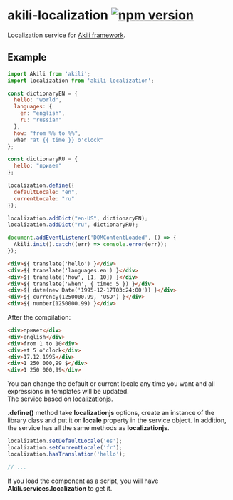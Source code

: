 # akili-localization [![npm version](https://badge.fury.io/js/akili-localization.svg)](https://badge.fury.io/js/akili-localization)
Localization service for [Akili framework](https://github.com/ortexx/akili).

## Example

```js
import Akili from 'akili';
import localization from 'akili-localization';

const dictionaryEN = {
  hello: "world",
  languages: {
    en: "english",
    ru: "russian"
  },
  how: "from %% to %%",
  when "at {{ time }} o'clock"
};

const dictionaryRU = {
  hello: "привет"
};

localization.define({
  defaultLocale: "en",
  currentLocale: "ru"
});

localization.addDict("en-US", dictionaryEN);
localization.addDict("ru", dictionaryRU);

document.addEventListener('DOMContentLoaded', () => {
  Akili.init().catch((err) => console.error(err));
});
```

```html
<div>${ translate('hello') }</div>
<div>${ translate('languages.en') }</div>
<div>${ translate('how', [1, 10]) }</div>
<div>${ translate('when', { time: 5 }) }</div>
<div>${ date(new Date('1995-12-17T03:24:00')) }</div>
<div>${ currency(1250000.99, 'USD') }</div>
<div>${ number(1250000.99) }</div>
```

After the compilation:

```html
<div>привет</div>
<div>english</div>
<div>from 1 to 10<div>
<div>at 5 o'clock</div>
<div>17.12.1995</div>
<div>1 250 000,99 $</div>
<div>1 250 000,99</div>
```

You can change the default or current locale any time you want and all expressions in templates will be updated.  
The service based on [localizationjs](https://github.com/ortexx/localizationjs). 

__.define()__ method take __localizationjs__ options, create an instance of the library class and put it on __locale__ property in the service object.
In addition, the service has all the same methods as __localizationjs__.

```javascript
localization.setDefaultLocale('es');
localization.setCurrentLocale('fr');
localization.hasTranslation('hello');

// ...
```

If you load the component as a script, you will have __Akili.services.localization__ to get it.

 